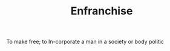 ---
title: Enfranchise
letter: E
permalink: "/definitions/bld-enfranchise.html"
body: To make free; to In-corporate a man in a society or body politic
published_at: '2018-07-07'
source: Black's Law Dictionary 2nd Ed (1910)
layout: post
---